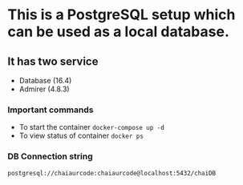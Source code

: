 # This is a PostgreSQL setup which can be used as a local database.

## It has two service
- Database (16.4)
- Admirer (4.8.3)


### Important commands
- To start the container `docker-compose up -d`
- To view status of container `docker ps`

### DB Connection string
`postgresql://chaiaurcode:chaiaurcode@localhost:5432/chaiDB`